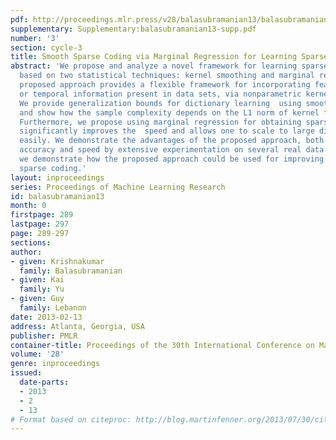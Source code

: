 ```yaml
---
pdf: http://proceedings.mlr.press/v28/balasubramanian13/balasubramanian13.pdf
supplementary: Supplementary:balasubramanian13-supp.pdf
number: '3'
section: cycle-3
title: Smooth Sparse Coding via Marginal Regression for Learning Sparse Representations
abstract: 'We propose and analyze a novel framework for learning sparse representations,
  based on two statistical techniques: kernel smoothing and marginal regression. The
  proposed approach provides a flexible framework for incorporating feature similarity
  or temporal information present in data sets, via nonparametric kernel smoothing.
  We provide generalization bounds for dictionary learning  using smooth sparse coding
  and show how the sample complexity depends on the L1 norm of kernel function used.
  Furthermore, we propose using marginal regression for obtaining sparse codes, which
  significantly improves the  speed and allows one to scale to large dictionary sizes
  easily. We demonstrate the advantages of the proposed approach, both in terms of
  accuracy and speed by extensive experimentation on several real data sets. In addition,
  we demonstrate how the proposed approach could be used for improving semisupervised
  sparse coding.'
layout: inproceedings
series: Proceedings of Machine Learning Research
id: balasubramanian13
month: 0
firstpage: 289
lastpage: 297
page: 289-297
sections: 
author:
- given: Krishnakumar
  family: Balasubramanian
- given: Kai
  family: Yu
- given: Guy
  family: Lebanon
date: 2013-02-13
address: Atlanta, Georgia, USA
publisher: PMLR
container-title: Proceedings of the 30th International Conference on Machine Learning
volume: '28'
genre: inproceedings
issued:
  date-parts:
  - 2013
  - 2
  - 13
# Format based on citeproc: http://blog.martinfenner.org/2013/07/30/citeproc-yaml-for-bibliographies/
---
```


